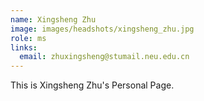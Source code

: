 ```yaml
---
name: Xingsheng Zhu
image: images/headshots/xingsheng_zhu.jpg
role: ms
links:
  email: zhuxingsheng@stumail.neu.edu.cn
---
```


This is Xingsheng Zhu's Personal Page.